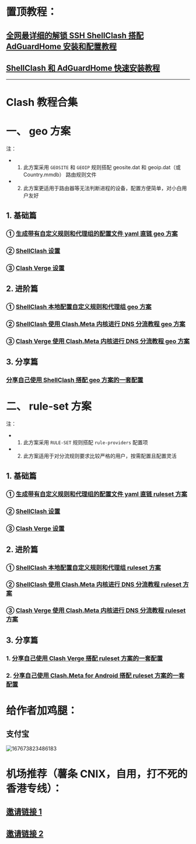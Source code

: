 # 置顶教程：
## [全网最详细的解锁 SSH ShellClash 搭配 AdGuardHome 安装和配置教程](https://github.com/DustinWin/clash-tutorials/blob/main/%E6%95%99%E7%A8%8B%E5%90%88%E9%9B%86/%E5%85%A8%E7%BD%91%E6%9C%80%E8%AF%A6%E7%BB%86%E7%9A%84%E8%A7%A3%E9%94%81%20SSH%20ShellClash%20%E6%90%AD%E9%85%8D%20AdGuardHome%20%E5%AE%89%E8%A3%85%E5%92%8C%E9%85%8D%E7%BD%AE%E6%95%99%E7%A8%8B.md)
## [ShellClash 和 AdGuardHome 快速安装教程](https://github.com/DustinWin/clash-tutorials/blob/main/%E6%95%99%E7%A8%8B%E5%90%88%E9%9B%86/ShellClash%20%E5%92%8C%20AdGuardHome%20%E5%BF%AB%E9%80%9F%E5%AE%89%E8%A3%85%E6%95%99%E7%A8%8B.md)
---
# Clash 教程合集
# 一、 geo 方案
注：
- 1. 此方案采用 `GEOSITE` 和 `GEOIP` 规则搭配 geosite.dat 和 geoip.dat（或 Country.mmdb） 路由规则文件
- 2. 此方案更适用于路由器等无法判断进程的设备，配置方便简单，对小白用户友好
## 1. 基础篇
### ① [生成带有自定义规则和代理组的配置文件 yaml 直链 geo 方案](https://github.com/DustinWin/clash-tutorials/blob/main/%E6%95%99%E7%A8%8B%E5%90%88%E9%9B%86/%E5%9F%BA%E7%A1%80%E7%AF%87/%E7%94%9F%E6%88%90%E5%B8%A6%E6%9C%89%E8%87%AA%E5%AE%9A%E4%B9%89%E8%A7%84%E5%88%99%E5%92%8C%E4%BB%A3%E7%90%86%E7%BB%84%E7%9A%84%E9%85%8D%E7%BD%AE%E6%96%87%E4%BB%B6%20yaml%20%E7%9B%B4%E9%93%BE%20geo%20%E6%96%B9%E6%A1%88.md)
### ② [ShellClash 设置](https://github.com/DustinWin/clash-tutorials/blob/main/%E6%95%99%E7%A8%8B%E5%90%88%E9%9B%86/%E5%9F%BA%E7%A1%80%E7%AF%87/ShellClash%20%E9%85%8D%E7%BD%AE.md)
### ③ [Clash Verge 设置](https://github.com/DustinWin/clash-tutorials/blob/main/%E6%95%99%E7%A8%8B%E5%90%88%E9%9B%86/%E5%9F%BA%E7%A1%80%E7%AF%87/Clash%20Verge%20%E9%85%8D%E7%BD%AE.md)
## 2. 进阶篇
### ① [ShellClash 本地配置自定义规则和代理组 geo 方案](https://github.com/DustinWin/clash-tutorials/blob/main/%E6%95%99%E7%A8%8B%E5%90%88%E9%9B%86/%E8%BF%9B%E9%98%B6%E7%AF%87/ShellClash%20%E6%9C%AC%E5%9C%B0%E9%85%8D%E7%BD%AE%E8%87%AA%E5%AE%9A%E4%B9%89%E8%A7%84%E5%88%99%E5%92%8C%E4%BB%A3%E7%90%86%E7%BB%84%20geo%20%E6%96%B9%E6%A1%88.md)
### ② [ShellClash 使用 Clash.Meta 内核进行 DNS 分流教程 geo 方案](https://github.com/DustinWin/clash-tutorials/blob/main/%E6%95%99%E7%A8%8B%E5%90%88%E9%9B%86/%E8%BF%9B%E9%98%B6%E7%AF%87/ShellClash%20%E4%BD%BF%E7%94%A8%20Clash.Meta%20%E5%86%85%E6%A0%B8%E8%BF%9B%E8%A1%8C%20DNS%20%E5%88%86%E6%B5%81%E6%95%99%E7%A8%8B%20geo%20%E6%96%B9%E6%A1%88.md)
### ③ [Clash Verge 使用 Clash.Meta 内核进行 DNS 分流教程 geo 方案](https://github.com/DustinWin/clash-tutorials/blob/main/%E6%95%99%E7%A8%8B%E5%90%88%E9%9B%86/%E8%BF%9B%E9%98%B6%E7%AF%87/Clash%20Verge%20%E4%BD%BF%E7%94%A8%20Clash.Meta%20%E5%86%85%E6%A0%B8%E8%BF%9B%E8%A1%8C%20DNS%20%E5%88%86%E6%B5%81%E6%95%99%E7%A8%8B%20geo%20%E6%96%B9%E6%A1%88.md)
## 3. 分享篇
### [分享自己使用 ShellClash 搭配 geo 方案的一套配置](https://github.com/DustinWin/clash-tutorials/blob/main/%E6%95%99%E7%A8%8B%E5%90%88%E9%9B%86/%E5%88%86%E4%BA%AB%E7%AF%87/%E5%88%86%E4%BA%AB%E8%87%AA%E5%B7%B1%E4%BD%BF%E7%94%A8%20ShellClash%20%E6%90%AD%E9%85%8D%20geo%20%E6%96%B9%E6%A1%88%E7%9A%84%E4%B8%80%E5%A5%97%E9%85%8D%E7%BD%AE.md)
# 二、 rule-set 方案
注：
- 1. 此方案采用 `RULE-SET` 规则搭配 `rule-providers` 配置项
- 2. 此方案适用于对分流规则要求比较严格的用户，按需配置且配置灵活
## 1. 基础篇
### ① [生成带有自定义规则和代理组的配置文件 yaml 直链 ruleset 方案](https://github.com/DustinWin/clash-tutorials/blob/main/%E6%95%99%E7%A8%8B%E5%90%88%E9%9B%86/%E5%9F%BA%E7%A1%80%E7%AF%87/%E7%94%9F%E6%88%90%E5%B8%A6%E6%9C%89%E8%87%AA%E5%AE%9A%E4%B9%89%E8%A7%84%E5%88%99%E5%92%8C%E4%BB%A3%E7%90%86%E7%BB%84%E7%9A%84%E9%85%8D%E7%BD%AE%E6%96%87%E4%BB%B6%20yaml%20%E7%9B%B4%E9%93%BE%20ruleset%20%E6%96%B9%E6%A1%88.md)
### ② [ShellClash 设置](https://github.com/DustinWin/clash-tutorials/blob/main/%E6%95%99%E7%A8%8B%E5%90%88%E9%9B%86/%E5%9F%BA%E7%A1%80%E7%AF%87/ShellClash%20%E9%85%8D%E7%BD%AE.md)
### ③ [Clash Verge 设置](https://github.com/DustinWin/clash-tutorials/blob/main/%E6%95%99%E7%A8%8B%E5%90%88%E9%9B%86/%E5%9F%BA%E7%A1%80%E7%AF%87/Clash%20Verge%20%E9%85%8D%E7%BD%AE.md)
## 2. 进阶篇
### ① [ShellClash 本地配置自定义规则和代理组 ruleset 方案](https://github.com/DustinWin/clash-tutorials/blob/main/%E6%95%99%E7%A8%8B%E5%90%88%E9%9B%86/%E8%BF%9B%E9%98%B6%E7%AF%87/ShellClash%20%E6%9C%AC%E5%9C%B0%E9%85%8D%E7%BD%AE%E8%87%AA%E5%AE%9A%E4%B9%89%E8%A7%84%E5%88%99%E5%92%8C%E4%BB%A3%E7%90%86%E7%BB%84%20ruleset%20%E6%96%B9%E6%A1%88.md)
### ② [ShellClash 使用 Clash.Meta 内核进行 DNS 分流教程 ruleset 方案](https://github.com/DustinWin/clash-tutorials/blob/main/%E6%95%99%E7%A8%8B%E5%90%88%E9%9B%86/%E8%BF%9B%E9%98%B6%E7%AF%87/ShellClash%20%E4%BD%BF%E7%94%A8%20Clash.Meta%20%E5%86%85%E6%A0%B8%E8%BF%9B%E8%A1%8C%20DNS%20%E5%88%86%E6%B5%81%E6%95%99%E7%A8%8B%20ruleset%20%E6%96%B9%E6%A1%88.md)
### ③ [Clash Verge 使用 Clash.Meta 内核进行 DNS 分流教程 ruleset 方案](https://github.com/DustinWin/clash-tutorials/blob/main/%E6%95%99%E7%A8%8B%E5%90%88%E9%9B%86/%E8%BF%9B%E9%98%B6%E7%AF%87/Clash%20Verge%20%E4%BD%BF%E7%94%A8%20Clash.Meta%20%E5%86%85%E6%A0%B8%E8%BF%9B%E8%A1%8C%20DNS%20%E5%88%86%E6%B5%81%E6%95%99%E7%A8%8B%20ruleset%20%E6%96%B9%E6%A1%88.md)
## 3. 分享篇
### 1. [分享自己使用 Clash Verge 搭配 ruleset 方案的一套配置](https://github.com/DustinWin/clash-tutorials/blob/main/%E6%95%99%E7%A8%8B%E5%90%88%E9%9B%86/%E5%88%86%E4%BA%AB%E7%AF%87/%E5%88%86%E4%BA%AB%E8%87%AA%E5%B7%B1%E4%BD%BF%E7%94%A8%20Clash%20Verge%20%E6%90%AD%E9%85%8D%20ruleset%20%E6%96%B9%E6%A1%88%E7%9A%84%E4%B8%80%E5%A5%97%E9%85%8D%E7%BD%AE.md)
### 2. [分享自己使用 Clash.Meta for Android 搭配 ruleset 方案的一套配置](https://github.com/DustinWin/clash-tutorials/blob/main/%E6%95%99%E7%A8%8B%E5%90%88%E9%9B%86/%E5%88%86%E4%BA%AB%E7%AF%87/%E5%88%86%E4%BA%AB%E8%87%AA%E5%B7%B1%E4%BD%BF%E7%94%A8%20Clash.Meta%20for%20Android%20%E6%90%AD%E9%85%8D%20ruleset%20%E6%96%B9%E6%A1%88%E7%9A%84%E4%B8%80%E5%A5%97%E9%85%8D%E7%BD%AE.md)
# 给作者加鸡腿：
## 支付宝
![167673823486183](https://user-images.githubusercontent.com/45238096/219877760-b385af34-ebbd-438e-a31f-cd2b985047bb.png)
# 机场推荐（薯条 CNIX，自用，打不死的香港专线）：  
## [邀请链接 1](https://av1.wtf/auth/register?code=YacS)  
## [邀请链接 2](https://av1.wtf/#/auth/register?code=YacS)
